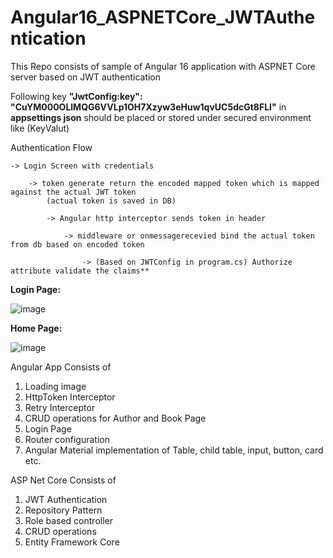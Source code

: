 # Angular16_ASPNETCore_JWTAuthentication
This Repo consists of sample of Angular 16 application with ASPNET Core server based on JWT authentication

Following key **"JwtConfig:key": "CuYM000OLlMQG6VVLp1OH7Xzyw3eHuw1qvUC5dcGt8FLI"** in **appsettings json** should be placed or stored under secured environment like (KeyValut)

Authentication Flow

    -> Login Screen with credentials 

        -> token generate return the encoded mapped token which is mapped against the actual JWT token
            (actual token is saved in DB)
    
            -> Angular http interceptor sends token in header 

                -> middleware or onmessagerecevied bind the actual token from db based on encoded token

                    -> (Based on JWTConfig in program.cs) Authorize attribute validate the claims**



**Login Page:**

![image](https://github.com/rajhseg/Angular16_ASPNETCore_JWTAuthentication/assets/9523832/da08e158-decf-4caa-bae9-171f3da27e80)

**Home Page:**

![image](https://github.com/rajhseg/Angular16_ASPNETCore_JWTAuthentication/assets/9523832/081ceaad-153e-4111-9092-ab8d0a62ee4b)


Angular App Consists of
1. Loading image
2. HttpToken Interceptor
3. Retry Interceptor
4. CRUD operations for Author and Book Page
5. Login Page
6. Router configuration
7. Angular Material implementation of Table, child table, input, button, card etc.

ASP Net Core Consists of
1. JWT Authentication
2. Repository Pattern
3. Role based controller
4. CRUD operations
5. Entity Framework Core

